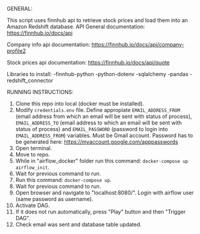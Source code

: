 GENERAL:

This script uses finnhub api to retrieve stock prices and load them into an Amazon Redshift database.
API General documentation: https://finnhub.io/docs/api

Company info api documentation: https://finnhub.io/docs/api/company-profile2

Stock prices api documentation: https://finnhub.io/docs/api/quote

Libraries to install: 
-finnhub-python
-python-dotenv
-sqlalchemy
-pandas
-redshift_connector


RUNNING INSTRUCTIONS:

1) Clone this repo into local (docker must be installed).
2) Modify ```credentials.env``` file. Define appropiate ```EMAIL_ADDRESS_FROM``` (email address from which an email will be sent with status of process), ```EMAIL_ADDRESS_TO``` (email address to which an email will be sent with status of process) and ```EMAIL_PASSWORD``` (password to login into ```EMAIL_ADDRESS_FROM```) variables. Must be Gmail account. Password has to be generated here: https://myaccount.google.com/apppasswords
3) Open terminal.
4) Move to repo.
5) While in "airflow_docker" folder run this command: ```docker-compose up airflow_init```.
6) Wait for previous command to run.
7) Run this command: ```docker-compose up```.
8) Wait for previous command to run.
9) Open browser and navigate to "localhost:8080/". Login with airflow user (same password as username).
10) Activate DAG.
11) If it does not run automatically, press "Play" button and then "Trigger DAG".
12) Check email was sent and database table updated.